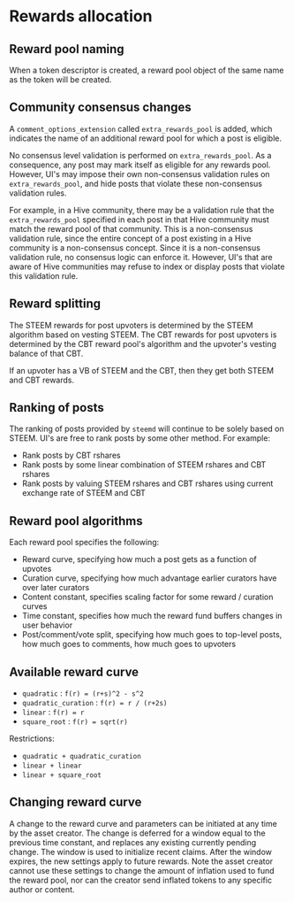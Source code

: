 
# Rewards allocation

## Reward pool naming

When a token descriptor is created, a reward pool object of the same name as the token
will be created.

## Community consensus changes

A `comment_options_extension` called `extra_rewards_pool` is added, which indicates the
name of an additional reward pool for which a post is eligible.

No consensus level validation is performed on `extra_rewards_pool`.  As a consequence,
any post may mark itself as eligible for any rewards pool.  However, UI's may impose
their own non-consensus validation rules on `extra_rewards_pool`, and hide posts
that violate these non-consensus validation rules.

For example, in a Hive community, there may be a validation rule that the
`extra_rewards_pool` specified in each post in that Hive community must match the
reward pool of that community.  This is a non-consensus validation rule, since the
entire concept of a post existing in a Hive community is a non-consensus concept.
Since it is a non-consensus validation rule, no consensus logic can enforce it.
However, UI's that are aware of Hive communities may refuse to index or display
posts that violate this validation rule.

## Reward splitting

The STEEM rewards for post upvoters is determined by the STEEM algorithm based on vesting
STEEM.  The CBT rewards for post upvoters is determined by the CBT reward pool's algorithm
and the upvoter's vesting balance of that CBT.

If an upvoter has a VB of STEEM and the CBT, then they get both STEEM and CBT rewards.

## Ranking of posts

The ranking of posts provided by `steemd` will continue to be solely based on STEEM.  UI's
are free to rank posts by some other method.  For example:

- Rank posts by CBT rshares
- Rank posts by some linear combination of STEEM rshares and CBT rshares
- Rank posts by valuing STEEM rshares and CBT rshares using current exchange rate of STEEM and CBT

## Reward pool algorithms

Each reward pool specifies the following:

- Reward curve, specifying how much a post gets as a function of upvotes
- Curation curve, specifying how much advantage earlier curators have over later curators
- Content constant, specifies scaling factor for some reward / curation curves
- Time constant, specifies how much the reward fund buffers changes in user behavior
- Post/comment/vote split, specifying how much goes to top-level posts, how much goes to comments, how much goes to upvoters

## Available reward curve

- `quadratic`          : `f(r) = (r+s)^2 - s^2`
- `quadratic_curation` : `f(r) = r / (r+2s)`
- `linear`             : `f(r) = r`
- `square_root`        : `f(r) = sqrt(r)`

Restrictions:

- `quadratic + quadratic_curation`
- `linear + linear`
- `linear + square_root`

## Changing reward curve

A change to the reward curve and parameters can be initiated at any time by the asset creator.
The change is deferred for a window equal to the previous time constant, and replaces any
existing currently pending change.  The window is used to initialize recent claims.  After the
window expires, the new settings apply to future rewards.  Note the asset creator cannot use
these settings to change the amount of inflation used to fund the reward pool, nor can the creator
send inflated tokens to any specific author or content.


